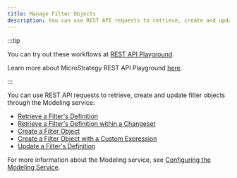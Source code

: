 ```yaml
---
title: Manage Filter Objects
description: You can use REST API requests to retrieve, create and update filter objects through the Modeling service.
---
```


:::tip

You can try out these workflows at [REST API Playground](https://www.postman.com/microstrategysdk/workspace/microstrategy-rest-api/folder/16131298-c51122ec-725f-4841-aa4f-1ba8f88249ff?ctx=documentation).

Learn more about MicroStrategy REST API Playground [here](/docs/getting-started/playground.md).

:::

You can use REST API requests to retrieve, create and update filter objects through the Modeling service:

- [Retrieve a Filter's Definition](./retrieve-a-filters-definition.md)
- [Retrieve a Filter's Definition within a Changeset](./retrieve-a-filters-definition-within-a-changeset.md)
- [Create a Filter Object](./create-a-filter-object.md)
- [Create a Filter Object with a Custom Expression](./create-a-filter-object-with-a-custom-expression.md)
- [Update a Filter's Definition](./update-a-filters-definition.md)

For more information about the Modeling service, see [Configuring the Modeling Service](https://www2.microstrategy.com/producthelp/Current/InstallConfig/en-us/Content/modeling_service.htm).
